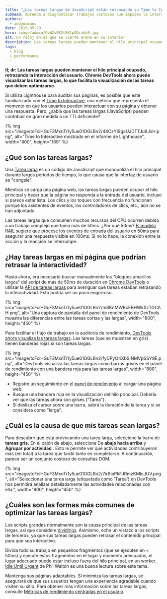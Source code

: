 ```yaml
---
title: "¿Las tareas largas de JavaScript están retrasando su Time to Interactive?"
subhead: Aprenda a diagnosticar trabajos costosos que impiden la interacción del usuario.
authors:
  - addyosmani
date: 2019-05-29
hero: image/admin/QvWXvBSXsRKtpGOcakb5.jpg
alt: Un reloj en el que se vierte arena en su interior
description: Las tareas largas pueden mantener el hilo principal ocupado, retrasando la interacción del usuario. Chrome DevTools ahora puede visualizar las tareas largas, lo que facilita la visualización de las tareas que deben optimizarse.
tags:
  - blog
  - performance
---
```


**tl; dr: Las tareas largas pueden mantener el hilo principal ocupado, retrasando la interacción del usuario. Chrome DevTools ahora puede visualizar las tareas largas, lo que facilita la visualización de las tareas que deben optimizarse.**

Si utiliza Lighthouse para auditar sus páginas, es posible que esté familiarizado con el [Time to Interactive](/tti/), una métrica que representa el momento en que los usuarios pueden interactuar con su página y obtener una respuesta. Pero, ¿sabía que las tareas largas (JavaScript) pueden contribuir en gran medida a un TTI deficiente?

{% Img src="image/tcFciHGuF3MxnTr1y5ue01OGLBn2/4XCzYI9gaUJDTTJu9JxH.png", alt="Time to Interactive mostrado en el informe de Lighthouse", width="800", height="169" %}

## ¿Qué son las tareas largas?

Una [Tarea larga](https://developer.mozilla.org/docs/Web/API/Long_Tasks_API) es un código de JavaScript que monopoliza el hilo principal durante largos periodos de tiempo, lo que causa que la interfaz de usuario se "congele".

Mientras se carga una página web, las tareas largas pueden ocupar el hilo principal y hacer que la página no responda a la entrada del usuario, incluso si parece estar lista. Los clics y los toques con frecuencia no funcionan porque los asistentes de eventos, los controladores de clics, etc., aún no se han adjuntado.

Las tareas largas que consumen muchos recursos del CPU ocurren debido a un trabajo complejo que toma más de 50ms. ¿Por qué 50ms? [El modelo RAIL](https://developers.google.com/web/fundamentals/performance/rail) sugiere que procese los eventos de entrada del usuario en [50ms](https://developers.google.com/web/fundamentals/performance/rail#response) para asegurar una respuesta visible en 100ms. Si no lo hace, la conexión entre la acción y la reacción se interrumpe.

## ¿Hay tareas largas en mi página que podrían retrasar la interactividad?

Hasta ahora, era necesario buscar manualmente los "bloques amarillos largos" del script de más de 50ms de duración en [Chrome DevTools](https://developer.chrome.com/docs/devtools/) o utilizar la [API de tareas largas](https://calendar.perfplanet.com/2017/tracking-cpu-with-long-tasks-api/) para averiguar qué tareas estaban retrasando la interactividad. Esto podría ser un poco engorroso.

{% Img src="image/tcFciHGuF3MxnTr1y5ue01OGLBn2/mSKnMWBcEBHWkXzTGCAH.png", alt="Una captura de pantalla del panel de rendimiento de  DevTools muestra las diferencias entre las tareas cortas y las largas", width="800", height="450" %}

Para facilitar el flujo de trabajo en la auditoría de rendimiento, [DevTools ahora visualiza las tareas largas](https://developers.google.com/web/updates/2019/03/devtools#longtasks). Las tareas (que se muestran en gris) tienen banderas rojas si son tareas largas.

{% Img src="image/tcFciHGuF3MxnTr1y5ue01OGLBn2/fyDPyO4XbSINMVpSSY9E.png", alt="DevTools visualiza las tareas largas como barras grises en el panel de rendimiento con una bandera roja para las tareas largas", width="800", height="450" %}

- Registre un seguimiento en el [panel de rendimiento](https://developer.chrome.com/docs/devtools/evaluate-performance/) al cargar una página web.
- Busque una bandera roja en la visualización del hilo principal. Debería ver que las tareas ahora son grises ("Tarea").
- Si desliza el cursor sobre una barra, sabrá la duración de la tarea y si se considera como "larga".

## ¿Cuál es la causa de que mis tareas sean largas?

Para descubrir qué está provocando una tarea larga, seleccione la barra de **tareas gris.** En el cajón de abajo, seleccione De **abajo hacia arriba** y **Agrupar por actividad** . Esto le permite ver qué actividades contribuyeron más (en total) a la tarea que tardó tanto en completarse. A continuación, parece ser un conjunto costoso de consultas DOM.

{% Img src="image/tcFciHGuF3MxnTr1y5ue01OGLBn2/7irBiePkFJRmzKMlcJUV.png", alt="Seleccionar una tarea larga (etiquetada como 'Tarea') en DevTools nos permitirá analizar detalladamente las actividades relacionadas con ella.", width="800", height="450" %}

## ¿Cuáles son las formas más comunes de optimizar las tareas largas?

Los scripts grandes normalmente son la causa principal de las tareas largas, así que considere [dividirlos](/reduce-javascript-payloads-with-code-splitting). Asimismo, eche un vistazo a los scripts de terceros, ya que sus tareas largas pueden retrasar el contenido principal para que sea interactivo.

Divida todo su trabajo en pequeños fragmentos (que se ejecuten en &lt; 50ms) y ejecute estos fragmentos en el lugar y momento adecuados, el lugar adecuado puede estar incluso fuera del hilo principal, en un worker. [Idle Until Urgent](https://philipwalton.com/articles/idle-until-urgent/) de Phil Walton es una buena lectura sobre este tema.

Mantenga sus páginas adaptables. Si minimiza las tareas largas, se asegurará de que sus usuarios tengan una experiencia agradable cuando visiten su sitio. Para obtener más información sobre las tareas largas, consulte [Métricas de rendimiento centradas en el usuario](https://developers.google.com/web/fundamentals/performance/user-centric-performance-metrics#tracking_long_tasks).
